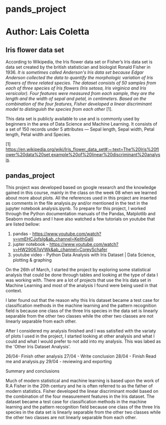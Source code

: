 # pands_project
# Author: Lais Coletta

## Iris flower data set

According to Wikipedia, the Iris flower data set or Fisher’s Iris data set is data set created by the british statistician and biologist Ronald Fisher in 1936. <i> It is sometimes called Anderson's Iris data set because Edgar Anderson collected the data to quantify the morphologic variation of Iris flowers of three related species. The dataset consists of 50 samples from each of three species of Iris flowers (Iris setosa, Iris virginica and Iris versicolor).  Four features were measured from each sample, they are the length and the width of sepal and petal, in centimeters. Based on the combination of the four features, Fisher developed a linear discriminant model to distinguish the species from each other </i> [1].

This data set is publicly available to use and is commonly used by beginners in the area of Data Science and Machine Learning. It consists of a set of 150 records under 5 attributes — Sepal length, Sepal width, Petal length, Petal width and Species.

[1] https://en.wikipedia.org/wiki/Iris_flower_data_set#:~:text=The%20Iris%20flower%20data%20set,example%20of%20linear%20discriminant%20analysis.

## pandas_project

This project was developed based on google research and the knowledge gained in this course, mainly in the class on the week 08 when we learned about more about plots. All the references used in this project are inserted as comments in the file analysis.py and/or mentioned in the text in the jupyter notebook analysis.ipynb. To prepare for this project, I worked through the Python documentation manuals of the Pandas, Matplotlib and Seaborn modules and I have also watched a few tutorials on youtube that are listed bellow:

1) pandas - https://www.youtube.com/watch?v=vmEHCJofslg&ab_channel=KeithGalli
2) jupter notebook - https://www.youtube.com/watch?v=HW29067qVWk&ab_channel=CoreySchafer
3) youtube video - Python Data Analysis with Iris Dataset | Data Science, plotting & graphing

On the 26th of March, I started the project by exploring some statistical analysis that could be done through tables and looking at the type of data I was working with. There are a lot of projects that use the Iris data set in Machine Learning and most of the analysis I found were being used in that context. 

I later found out that the reason why this Iris dataset became a test case for classification methods in the machine learning and the pattern recognition field is because one class of the three Iris species in the data set is linearly separable from the other two classes while the other two classes are not linearly separable from each other.

After I considered my analysis finished and I was satisfied with the variaty of plots I used in the project, I started looking at other analysis and what I could and what I would prefer to not add into my analysis. This was labed as the 'Other Iris Dataset Analysis'.



26/04- Finish other analysis
27/04 - Write conclusion
28/04 - Finish Read me and analysis.py
29/04 - reviewing and exporting

Summary and conclusions

Much of modern statistical and machine learning is based upon the work of R.A Fisher in the 20th century and he is often referred to as the father of modern statistics. Fisher developed the linear discriminant model based on the combination of the four measurement features in the Iris dataset. The dataset became a test case for classification methods in the machine learning and the pattern recognition field because one class of the three Iris species in the data set is linearly separable from the other two classes while the other two classes are not linearly separable from each other.
